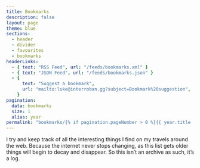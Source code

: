 ```yaml
---
title: Bookmarks
description: false
layout: page
theme: blue
sections:
  - header
  - divider
  - favourites
  - bookmarks
headerLinks:
  - { text: "RSS Feed", url: "/feeds/bookmarks.xml" }
  - { text: "JSON Feed", url: "/feeds/bookmarks.json" }
  - {
      text: "Suggest a bookmark",
      url: "mailto:luke@interroban.gg?subject=Bookmark%20suggestion",
    }
pagination:
  data: bookmarks
  size: 1
  alias: year
permalink: "bookmarks/{% if pagination.pageNumber > 0 %}{{ year.title | lower }}/{% endif %}index.html"
---
```


I try and keep track of all the interesting things I find on my travels around the web. Because the internet never stops changing, as this list gets older things will begin to decay and disappear. So this isn’t an archive as such, it’s a log.
